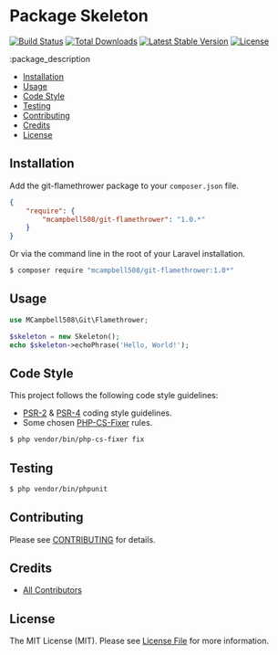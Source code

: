 Package Skeleton
================

[![Build Status](http://img.shields.io/travis/mcampbell508/git-flamethrower.svg)](https://travis-ci.org/mcampbell508/git-flamethrower)
[![Total Downloads](http://img.shields.io/packagist/dm/mcampbell508/git-flamethrower.svg)](https://packagist.org/packages/mcampbell508/git-flamethrower)
[![Latest Stable Version](http://img.shields.io/packagist/v/mcampbell508/git-flamethrower.svg)](https://packagist.org/packages/mcampbell508/git-flamethrower)
[![License](http://img.shields.io/badge/license-MIT-lightgrey.svg)](https://github.com/mcampbell508/git-flamethrower/blob/master/LICENSE)


:package_description

- [Installation](#installation)
- [Usage](#usage)
- [Code Style](#code-style)
- [Testing](#testing)
- [Contributing](#contributing)
- [Credits](#credits)
- [License](#license)


Installation
------------

Add the git-flamethrower package to your `composer.json` file.

``` json
{
    "require": {
        "mcampbell508/git-flamethrower": "1.0.*"
    }
}
```

Or via the command line in the root of your Laravel installation.

``` bash
$ composer require "mcampbell508/git-flamethrower:1.0*"
```

Usage
-----

``` php
use MCampbell508\Git\Flamethrower;

$skeleton = new Skeleton();
echo $skeleton->echoPhrase('Hello, World!');

```

Code Style
-------

This project follows the following code style guidelines:

- [PSR-2](http://www.php-fig.org/psr/psr-2/) & [PSR-4](http://www.php-fig.org/psr/psr-4/) coding style guidelines.
- Some chosen [PHP-CS-Fixer](https://github.com/FriendsOfPHP/PHP-CS-Fixer) rules.


``` bash
$ php vendor/bin/php-cs-fixer fix
```


Testing
-------

``` bash
$ php vendor/bin/phpunit
```

Contributing
------------

Please see [CONTRIBUTING](https://github.com/mcampbell508/git-flamethrower/blob/master/CONTRIBUTING.md) for details.


Credits
-------
- [All Contributors](https://github.com/mcampbell508/git-flamethrower/contributors)

License
-------

The MIT License (MIT). Please see [License File](https://github.com/mcampbell508/git-flamethrower/blob/master/LICENSE) for more information.
